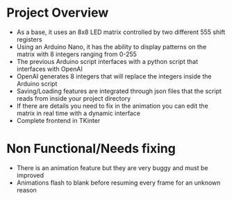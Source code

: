 # Project Overview
- As a base, it uses an 8x8 LED matrix controlled by two different 555 shift registers
- Using an Arduino Nano, it has the ability to display patterns on the matrix with 8 integers ranging from 0-255
- The previous Arduino script interfaces with a python script that interfaces with OpenAI
- OpenAI generates 8 integers that will replace the integers inside the Arduino script
- Saving/Loading features are integrated through json files that the script reads from inside your project directory
- If there are details you need to fix in the animation you can edit the matrix in real time with a dynamic interface
- Complete frontend in TKinter
# Non Functional/Needs fixing
- There is an animation feature but they are very buggy and must be improved
- Animations flash to blank before resuming every frame for an unknown reason

